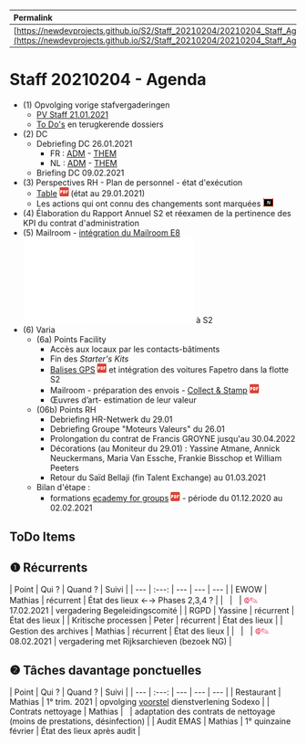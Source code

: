 <link rel="stylesheet" href="https://newdevprojects.github.io/S2/S2.css">
<link rel="stylesheet" href="S2.css">

&nbsp;

&nbsp;

| Permalink |
| :--- |
| [https://newdevprojects.github.io/S2/Staff_20210204/20210204_Staff_Agenda.html](https://newdevprojects.github.io/S2/Staff_20210204/20210204_Staff_Agenda.html) | 

# Staff 20210204 - Agenda

* (1) Opvolging vorige stafvergaderingen
	* [PV Staff 21.01.2021](https://newdevprojects.github.io/S2/Staff_20210121/20210121_Staff_PV.html)
	* [To Do's](#todo) en terugkerende dossiers
* (2) DC 
	* Debriefing DC 26.01.2021
		* FR : [ADM](https://newdevprojects.github.io/S2/Staff/20210126_Adm_FR.pdf) - [THEM](https://newdevprojects.github.io/S2/Staff/20210126_Them_FR.pdf)
		* NL : [ADM](https://newdevprojects.github.io/S2/Staff/20210126_Adm_NL.pdf) - [THEM](https://newdevprojects.github.io/S2/Staff/20210126_Them_NL.pdf)
	* Briefing DC 09.02.2021
* (3) Perspectives RH - Plan de personnel - état d'exécution
	* [Table](TablePlansPersonnel_20210129.pdf) ![](pdf.png) (état au 29.01.2021)
	* Les actions qui ont connu des changements sont marquées ![](table_NEW.png)
* (4) &Eacute;laboration du Rapport Annuel S2 et réexamen de la pertinence des KPI du contrat d'administration
* (5) Mailroom - [intégration du Mailroom E8]() ![](Nota_verzendingsdienst_E8.pdf) à S2
* (6) Varia
	* (6a) Points Facility
		* Accès aux locaux par les contacts-bâtiments
		* Fin des *Starter's Kits*
		* [Balises GPS](Note_Geolocalisation.pdf) ![](pdf.png) et intégration des voitures Fapetro dans la flotte S2
		* Mailroom - préparation des envois - [Collect & Stamp](CStamp_Poster_NL.pdf) ![](pdf.png)
		* &OElig;uvres d’art- estimation de leur valeur
	* (06b) Points RH
		* Debriefing HR-Netwerk du 29.01
		* Debriefing Groupe "Moteurs Valeurs" du 26.01
		* Prolongation du contrat de Francis GROYNE jusqu'au 30.04.2022
		* Décorations (au Moniteur du 29.01) : Yassine Atmane, Annick Neuckermans, Maria Van Essche, Frankie Bisschop et William Peeters
		* Retour du Saïd Bellaji (fin Talent Exchange) au 01.03.2021
	* Bilan d'étape :
		* formations [ecademy for groups](ecademy_for_groups_20201201_20210201.pdf) ![](pdf.png)  - période du 01.12.2020 au 02.02.2021


<a name="todo"> </a>

## ToDo Items

## &#10102; Récurrents

| Point | Qui ? | Quand ? | Suivi |
| --- | :---: | --- | --- | --- |
| EWOW | Mathias | récurrent | &Eacute;tat des lieux &#8592;&#8594; Phases 2,3,4 ? |
| &nbsp; | &nbsp; | <font color="crimson" size="3px">&#10179;&#9998;</font> 17.02.2021 | vergadering Begeleidingscomité |
| RGPD | Yassine | récurrent | &Eacute;tat des lieux |
| Kritische processen | Peter | récurrent | &Eacute;tat des lieux |
| Gestion des archives | Mathias | récurrent | &Eacute;tat des lieux |
| &nbsp; | &nbsp; | <font color="crimson" size="3px">&#10179;&#9998;</font> 08.02.2021 | vergadering met Rijksarchieven (bezoek NG) |

## &#10103; Tâches davantage ponctuelles

| Point | Qui ? | Quand ? | Suivi |
| --- | :---: | --- | --- | --- |
| Restaurant | Mathias | 1° trim. 2021 | opvolging [voorstel](https://newdevprojects.github.io/S2/Staff_20210107/20210107_Sodexo_aangepaste_werking.pdf) dienstverlening Sodexo |
| Contrats nettoyage | Mathias | &nbsp; | adaptation des contrats de nettoyage (moins de prestations, désinfection) |
| Audit EMAS | Mathias | 1° quinzaine février | &Eacute;tat des lieux après audit |

